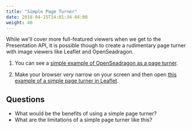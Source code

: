 ```yaml
---
title: "Simple Page Turner"
date: 2018-04-15T14:01:34-04:00
weight: 40
---
```


While we'll cover more full-featured viewers when we get to the Presentation API, it is possible though to create a rudimentary page turner with image viewers like Leaflet and OpenSeadragon.

1. You can see a [simple example of OpenSeadragon as a page turner][osd tilesource].

2. Make your browser _very_ narrow on your screen and then open [this example of a simple page turner in Leaflet][leaflet pageturner].
<!-- #backlog:660 once the NCSU Libraries example no longer uses Leaflet use a different example -->

## Questions

- What would be the benefits of using a simple page turner?
- What are the limitations of a simple page turner like this?

[osd tilesource]: https://openseadragon.github.io/examples/tilesource-iiif/
[leaflet pageturner]: https://d.lib.ncsu.edu/collections/catalog/ua102_200-002-bx0009-003-175
